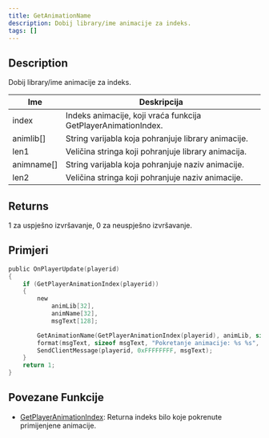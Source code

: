 ```yaml
---
title: GetAnimationName
description: Dobij library/ime animacije za indeks.
tags: []
---
```


<VersionWarn version='SA-MP 0.3b' />

## Description

Dobij library/ime animacije za indeks.

| Ime        | Deskripcija                                                    |
| ---------- | -------------------------------------------------------------- |
| index      | Indeks animacije, koji vraća funkcija GetPlayerAnimationIndex. |
| animlib[]  | String varijabla koja pohranjuje library animacije.            |
| len1       | Veličina stringa koji pohranjuje library animacija.            |
| animname[] | String varijabla koja pohranjuje naziv animacije.              |
| len2       | Veličina stringa koji pohranjuje naziv animacije.              |

## Returns

1 za uspješno izvršavanje, 0 za neuspješno izvršavanje.

## Primjeri

```c
public OnPlayerUpdate(playerid)
{
    if (GetPlayerAnimationIndex(playerid))
    {
        new
            animLib[32],
            animName[32],
            msgText[128];

        GetAnimationName(GetPlayerAnimationIndex(playerid), animLib, sizeof animLib, animName, sizeof animName);
        format(msgText, sizeof msgText, "Pokretanje animacije: %s %s", animLib, animName);
        SendClientMessage(playerid, 0xFFFFFFFF, msgText);
    }
    return 1;
}
```

## Povezane Funkcije

- [GetPlayerAnimationIndex](GetPlayerAnimationIndex): Returna indeks bilo koje pokrenute primijenjene animacije.
